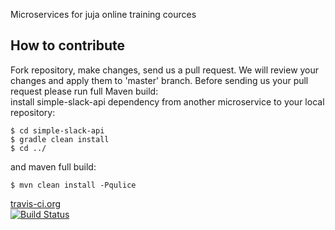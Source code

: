 Microservices for juja online training cources

## How to contribute
Fork repository, make changes, send us a pull request. We will review your changes and apply them to 'master' branch.
Before sending us your pull request please run full Maven build:  
install simple-slack-api dependency from another microservice to your local repository:

```
$ cd simple-slack-api
$ gradle clean install
$ cd ../
```
and maven full build:

```
$ mvn clean install -Pqulice
```
[travis-ci.org](http://www.travis-ci.org)<br/>
[![Build Status](https://travis-ci.org/JuniorsJava/microservices.svg?branch=master)](https://travis-ci.org/JuniorsJava/microservices)
